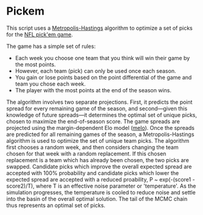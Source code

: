 Pickem
======

This script uses a [Metropolis-Hastings](https://en.wikipedia.org/wiki/Metropolis%E2%80%93Hastings_algorithm) algorithm to optimize a set of picks for the [NFL pick'em game](www.nflmargins.com).

The game has a simple set of rules:

- Each week you choose one team that you think will win their game by the most points.
- However, each team (pick) can only be used once each season.
- You gain or lose points based on the point differential of the game and team you chose each week.
- The player with the most points at the end of the season wins.

The algorithm involves two separate projections. First, it predicts the point spread for every remaining game of the season, and second—given this knowledge of future spreads—it determines the optimal set of unique picks, chosen to maximize the end-of-season score. The game spreads are projected using the margin-dependent Elo model ([melo](https://github.com/morelandjs/melo)). Once the spreads are predicted for all remaining games of the season, a Metropolis-Hastings algorithm is used to optimize the set of unique team picks. The algorithm first chooses a random week, and then considers changing the team chosen for that week with a random replacement. If this chosen replacement is a team which has already been chosen, the two picks are swapped. Candidate picks which improve the overall expected spread are accepted with 100% probability and candidate picks which lower the expected spread are accepted with a reduced proability, P ~ exp(-(score1 - score2)/T), where T is an effective noise parameter or 'temperature'. As the simulation progresses, the temperature is cooled to reduce noise and settle into the basin of the overall optimal solution. The tail of the MCMC chain thus represents an optimal set of picks.
